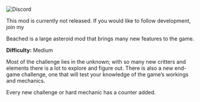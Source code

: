 ![Discord](https://img.shields.io/discord/943513153126404096?style=for-the-badge&logo=discord&label=Aki's%20Mods&link=https%3A%2F%2Fdiscord.gg%2FNtrdDrQqyX)

This mod is currently not released. 
If you would like to follow development, join my 

Beached is a large asteroid mod that brings many new features to the game.

**Difficulty:** Medium

Most of the challenge lies in the unknown; with so many new critters and elements there is a lot to explore and figure out. There is also a new end-game challenge, one that will test your knowledge of the game’s workings and mechanics.

Every new challenge or hard mechanic has a counter added.

